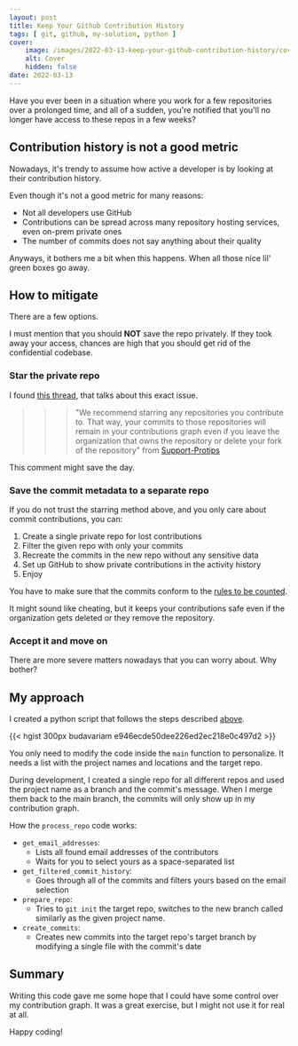 ```yaml
---
layout: post
title: Keep Your Github Contribution History
tags: [ git, github, my-solution, python ]
cover: 
    image: /images/2022-03-13-keep-your-github-contribution-history/cover.png
    alt: Cover
    hidden: false
date: 2022-03-13
---
```


Have you ever been in a situation where you work for a few repositories over a prolonged time, and all of a sudden, you're notified that you'll no longer have access to these repos in a few weeks?

<!--more-->

## Contribution history is not a good metric

Nowadays, it's trendy to assume how active a developer is by looking at their contribution history.

Even though it's not a good metric for many reasons:

- Not all developers use GitHub
- Contributions can be spread across many repository hosting services, even on-prem private ones
- The number of commits does not say anything about their quality

Anyways, it bothers me a bit when this happens.
When all those nice lil' green boxes go away.

## How to mitigate

There are a few options.

I must mention that you should **NOT** save the repo privately.
If they took away your access, chances are high that you should get rid of the confidential codebase.

### Star the private repo

I found [this thread](https://github.com/isaacs/github/issues/1138), that talks about this exact issue.

>>> "We recommend starring any repositories you contribute to. That way, your commits to those repositories will remain in your contributions graph even if you leave the organization that owns the repository or delete your fork of the repository" from [Support-Protips](https://github.community/t5/Support-Protips/Getting-all-your-commits-in-your-contributions-graph/ba-p/19)

This comment might save the day.

### Save the commit metadata to a separate repo

If you do not trust the starring method above, and you only care about commit contributions, you can:

1. Create a single private repo for lost contributions
1. Filter the given repo with only your commits
1. Recreate the commits in the new repo without any sensitive data
1. Set up GitHub to show private contributions in the activity history
1. Enjoy

You have to make sure that the commits conform to the [rules to be counted](https://docs.github.com/en/account-and-profile/setting-up-and-managing-your-github-profile/managing-contribution-graphs-on-your-profile/why-are-my-contributions-not-showing-up-on-my-profile).

It might sound like cheating, but it keeps your contributions safe even if the organization gets deleted or they remove the repository.

### Accept it and move on

There are more severe matters nowadays that you can worry about. Why bother?

## My approach

I created a python script that follows the steps described [above](#Save-the-commit-metadata-to-a-separate-repo).

{{< hgist 300px budavariam e946ecde50dee226ed2ec218e0c497d2 >}}

You only need to modify the code inside the `main` function to personalize.
It needs a list with the project names and locations and the target repo.

During development, I created a single repo for all different repos and used the project name as a branch and the commit's message.
When I merge them back to the main branch, the commits will only show up in my contribution graph.

How the `process_repo` code works:

- `get_email_addresses`: 
  - Lists all found email addresses of the contributors
  - Waits for you to select yours as a space-separated list
- `get_filtered_commit_history`:
  - Goes through all of the commits and filters yours based on the email selection
- `prepare_repo`:
  - Tries to `git init` the target repo, switches to the new branch called similarly as the given project name.
- `create_commits`:
  - Creates new commits into the target repo's target branch by modifying a single file with the commit's date

## Summary

Writing this code gave me some hope that I could have some control over my contribution graph.
It was a great exercise, but I might not use it for real at all.

Happy coding!
